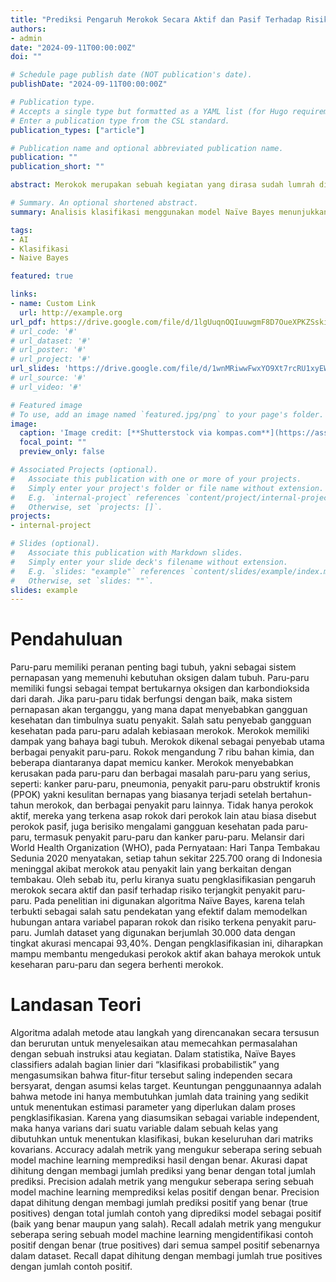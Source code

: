```yaml
---
title: "Prediksi Pengaruh Merokok Secara Aktif dan Pasif Terhadap Risiko Terjangkit Penyakit Paru-Paru Menggunakan RapidMiner dan Algoritma Naïve Bayes"
authors:
- admin
date: "2024-09-11T00:00:00Z"
doi: ""

# Schedule page publish date (NOT publication's date).
publishDate: "2024-09-11T00:00:00Z"

# Publication type.
# Accepts a single type but formatted as a YAML list (for Hugo requirements).
# Enter a publication type from the CSL standard.
publication_types: ["article"]

# Publication name and optional abbreviated publication name.
publication: ""
publication_short: ""

abstract: Merokok merupakan sebuah kegiatan yang dirasa sudah lumrah di Indonesia, hampir dimanapun dan kapanpun, kita dapat melihat seorang perokok yang sedang menghisap batang rokoknya di negara Indonesia ini. 39% dari penduduk Indonesia merupakan perokok aktif, atau sekitar 70 juta jiwa dari penduduk Indonesia yang berjumlah 275 juta jiwa. Merokok juga memiliki bahaya laten yang masih banyak diabaikan oleh orang-orang di sekitar kita, belum lagi penyakit yang dapat mengiringi dan berpotensi lebih besar untuk menyerang apabila seseorang itu sering menghisap ataupun terpapar asap rokok. Penelitian ini mengklasifikasikan individu berdasarkan status merokok dan memprediksi kemungkinan terkena penyakit paru-paru menggunakan model Naïve Bayes. Analisis menunjukkan bahwa 42% perokok pasif dari total keseluruhan data berpotensi terkena penyakit paru-paru, dibandingkan dengan 45% dari total keseluruhan data yang merupakan perokok aktif. Temuan ini menyoroti bahaya tersembunyi paparan asap rokok pasif dan menekankan perlunya langkah-langkah kesehatan masyarakat untuk melindungi individu dan mempromosikan lingkungan bebas asap rokok.

# Summary. An optional shortened abstract.
summary: Analisis klasifikasi menggunakan model Naïve Bayes menunjukkan bahwa perokok pasif, yang tidak merokok secara aktif, memiliki persentase dan jumlah kasus potensial penyakit paru-paru yang jauh lebih tinggi dibandingkan dengan perokok aktif. Hal ini bertentangan dengan persepsi umum bahwa perokok aktif lebih berisiko terkena penyakit paru-paru. Temuan ini menyoroti bahaya tersembunyi dari paparan asap rokok pasif. Perokok pasif menghirup sejumlah besar bahan kimia berbahaya dari rokok, meskipun mereka tidak merokok secara langsung. Bahan kimia ini dapat menyebabkan berbagai masalah kesehatan, termasuk penyakit paru-paru. Ironisnya, perokok pasif yang tidak merokok sendiri mungkin menghadapi risiko penyakit paru-paru yang lebih tinggi karena tindakan orang lain. Hal ini menunjukkan pentingnya langkah-langkah kesehatan masyarakat untuk melindungi individu dari paparan asap rokok pasif dan mempromosikan lingkungan bebas asap rokok. Analisis ini menekankan perlunya kampanye kesadaran publik dan peraturan yang lebih ketat untuk membatasi paparan asap rokok pasif. Melindungi individu dari paparan asap rokok pasif dapat secara signifikan mengurangi beban penyakit paru-paru dan meningkatkan kesehatan masyarakat secara keseluruhan.

tags:
- AI
- Klasifikasi
- Naive Bayes

featured: true

links:
- name: Custom Link
  url: http://example.org
url_pdf: https://drive.google.com/file/d/1lgUuqnOQIuuwgmF8D7OueXPKZSskiCsz/view?usp=sharing
# url_code: '#'
# url_dataset: '#'
# url_poster: '#'
# url_project: '#'
url_slides: 'https://drive.google.com/file/d/1wnMRiwwFwxYO9Xt7rcRU1xyEWBo972rd/view?usp=sharing'
# url_source: '#'
# url_video: '#'

# Featured image
# To use, add an image named `featured.jpg/png` to your page's folder. 
image:
  caption: 'Image credit: [**Shutterstock via kompas.com**](https://asset.kompas.com/crops/aogevpDJHEMCX0m0VrPvU1gYYlw=/0x4:795x534/750x500/data/photo/2019/02/05/2731882312.jpg)'
  focal_point: ""
  preview_only: false

# Associated Projects (optional).
#   Associate this publication with one or more of your projects.
#   Simply enter your project's folder or file name without extension.
#   E.g. `internal-project` references `content/project/internal-project/index.md`.
#   Otherwise, set `projects: []`.
projects:
- internal-project

# Slides (optional).
#   Associate this publication with Markdown slides.
#   Simply enter your slide deck's filename without extension.
#   E.g. `slides: "example"` references `content/slides/example/index.md`.
#   Otherwise, set `slides: ""`.
slides: example
---
```

# Pendahuluan
Paru-paru memiliki peranan penting bagi tubuh, yakni sebagai sistem pernapasan yang memenuhi kebutuhan oksigen dalam tubuh. Paru-paru memiliki fungsi sebagai tempat bertukarnya oksigen dan karbondioksida dari darah. Jika paru-paru tidak berfungsi dengan baik, maka sistem pernapasan akan terganggu, yang mana dapat menyebabkan gangguan kesehatan dan timbulnya suatu penyakit. Salah satu penyebab gangguan kesehatan pada paru-paru adalah kebiasaan merokok.
Merokok memiliki dampak yang bahaya bagi tubuh. Merokok dikenal sebagai penyebab utama berbagai penyakit paru-paru. Rokok mengandung 7 ribu bahan kimia, dan beberapa diantaranya dapat memicu kanker. Merokok menyebabkan kerusakan pada paru-paru dan berbagai masalah paru-paru yang serius, seperti: kanker paru-paru, pneumonia, penyakit paru-paru obstruktif kronis (PPOK) yakni kesulitan bernapas yang biasanya terjadi setelah bertahun-tahun merokok, dan berbagai penyakit paru lainnya.
Tidak hanya perokok aktif, mereka yang terkena asap rokok dari perokok lain atau biasa disebut perokok pasif, juga berisiko mengalami gangguan kesehatan pada paru-paru, termasuk penyakit paru-paru dan kanker paru-paru. Melansir dari World Health Organization (WHO), pada Pernyataan: Hari Tanpa Tembakau Sedunia 2020 menyatakan, setiap tahun sekitar 225.700 orang di Indonesia meninggal akibat merokok atau penyakit lain yang berkaitan dengan tembakau.
Oleh sebab itu, perlu kiranya suatu pengklasifikasian pengaruh merokok secara aktif dan pasif terhadap risiko terjangkit penyakit paru-paru. Pada penelitian ini digunakan algoritma Naïve Bayes, karena telah terbukti sebagai salah satu pendekatan yang efektif dalam memodelkan hubungan antara variabel paparan rokok dan risiko terkena penyakit paru-paru. Jumlah dataset yang digunakan berjumlah 30.000 data dengan tingkat akurasi mencapai 93,40%. Dengan pengklasifikasian ini, diharapkan mampu membantu mengedukasi perokok aktif akan bahaya merokok untuk keseharan paru-paru dan segera berhenti merokok.

# Landasan Teori
Algoritma adalah metode atau langkah yang direncanakan secara tersusun dan berurutan untuk menyelesaikan atau memecahkan permasalahan dengan sebuah instruksi atau kegiatan.
Dalam statistika, Naïve Bayes classifiers adalah bagian linier dari “klasifikasi probabilistik” yang mengasumsikan bahwa fitur-fitur tersebut saling independen secara bersyarat, dengan asumsi kelas target. Keuntungan penggunaannya adalah bahwa metode ini hanya membutuhkan jumlah data training yang sedikit untuk menentukan estimasi parameter yang diperlukan dalam proses pengklasifikasian. Karena yang diasumsikan sebagai variable independent, maka hanya varians dari suatu variable dalam sebuah kelas yang dibutuhkan untuk menentukan klasifikasi, bukan keseluruhan dari matriks kovarians.
Accuracy adalah metrik yang mengukur seberapa sering sebuah model machine learning memprediksi hasil dengan benar. Akurasi dapat dihitung dengan membagi jumlah prediksi yang benar dengan total jumlah prediksi.
Precision adalah metrik yang mengukur seberapa sering sebuah model machine learning memprediksi kelas positif dengan benar. Precision dapat dihitung dengan membagi jumlah prediksi positif yang benar (true positives) dengan total jumlah contoh yang diprediksi model sebagai positif (baik yang benar maupun yang salah).
Recall adalah metrik yang mengukur seberapa sering sebuah model machine learning mengidentifikasi contoh positif dengan benar (true positives) dari semua sampel positif sebenarnya dalam dataset. Recall dapat dihitung dengan membagi jumlah true positives dengan jumlah contoh positif.
